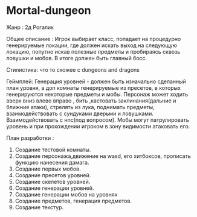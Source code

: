 # Mortal-dungeon
Жанр : 2д Рогалик

Общее описание :
Игрок выбирает класс, попадает на процедурно генерируемые локации, где должен искать выход на следующую локацию, попутно искав полезные предметы и пробираясь сквозь ловушки и мобов. 
В итоге должен быть главный босс.

Стилистика: что то схожее с dungeons and dragons

Геймплей:
Генерация уровней - должен быть изначально сделанный план уровня, а доп комнаты генерируемые из пресетов, в которых генерируются некоторые предметы и мобы.
Персонаж может ходить вверх вниз влево вправо , бить ,кастовать заклинания(дальние и ближние атаки), стрелять из лука, поднимать предметы, взаимодействовать с сундуками дверьми и ловушками.
Взаимодействовать с нпс(под вопросом).
Мобы могут патрулировать уровень и при прохождении игроком в зону видимости атаковать его.


План разработки :
1. Создание тестовой комнаты.
2. Создание персонажа,движение на wasd, его хитбоксов, прописать функцию нанесения дамага.
3. Создание первых мобов.
4. Создание пресетов уровней.
5. Создание скелетов уровней.
6. Создание генерации уровней.
7. Создание генерации мобов на уровнях
8. Создание предметов, генерация предметов.
9. Создание текстур.
